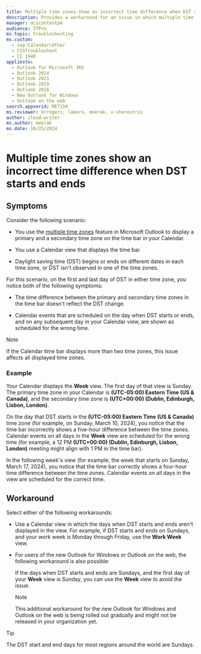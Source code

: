 ```yaml
---
title: Multiple time zones show an incorrect time difference when DST starts and ends
description: Provides a workaround for an issue in which multiple time zones on the Calendar time bar show an incorrect time difference on DST start and end days.
manager: dcscontentpm
audience: ITPro
ms.topic: troubleshooting
ms.custom: 
  - sap:Calendar\Other
  - CSSTroubleshoot
  - CI 1948
appliesto: 
  - Outlook for Microsoft 365
  - Outlook 2024
  - Outlook 2021
  - Outlook 2019
  - Outlook 2016
  - New Outlook for Windows
  - Outlook on the web
search.appverid: MET150
ms.reviewer: brrogers, laboro, meerak, v-shorestris
author: cloud-writer
ms.author: meerak
ms.date: 10/25/2024
---
```


# Multiple time zones show an incorrect time difference when DST starts and ends

## Symptoms

Consider the following scenario:

- You use the [multiple time zones](https://support.microsoft.com/office/manage-time-zone-settings-in-outlook-65239869-12e7-4a9d-bca1-76b0ad7ce273#ID0EDFBBFBBF) feature in Microsoft Outlook to display a primary and a secondary time zone on the time bar in your Calendar.

- You use a Calendar view that displays the time bar.

- Daylight saving time (DST) begins or ends on different dates in each time zone, or DST isn't observed in one of the time zones.

For this scenario, on the first and last day of DST in either time zone, you notice both of the following symptoms:

- The time difference between the primary and secondary time zones in the time bar doesn't reflect the DST change.

- Calendar events that are scheduled on the day when DST starts or ends, and on any subsequent day in your Calendar view, are shown as scheduled for the wrong time.

> [!NOTE]
> If the Calendar time bar displays more than two time zones, this issue affects all displayed time zones.

### Example

Your Calendar displays the **Week** view. The first day of that view is Sunday. The primary time zone in your Calendar is **(UTC-05:00) Eastern Time (US & Canada)**, and the secondary time zone is **(UTC+00:00) (Dublin, Edinburgh, Lisbon, London)**.

On the day that DST starts in the **(UTC-05:00) Eastern Time (US & Canada)** time zone (for example, on Sunday, March 10, 2024), you notice that the time bar incorrectly shows a five-hour difference between the time zones. Calendar events on all days in the **Week** view are scheduled for the wrong time (for example, a 12 PM **(UTC+00:00) (Dublin, Edinburgh, Lisbon, London)** meeting might align with 1 PM in the time bar).

In the following week's view (for example, the week that starts on Sunday, March 17, 2024), you notice that the time bar correctly shows a four-hour time difference between the time zones. Calendar events on all days in the view are scheduled for the correct time.

## Workaround

Select either of the following workarounds:

- Use a Calendar view in which the days when DST starts and ends aren't displayed in the view. For example, if DST starts and ends on Sundays, and your work week is Monday through Friday, use the **Work Week** view.

- For users of the new Outlook for Windows or Outlook on the web, the following workaround is also possible:

   If the days when DST starts and ends are Sundays, and the first day of your **Week** view is Sunday, you can use the **Week** view to avoid the issue.

   > [!NOTE]
   > This additional workaround for the new Outlook for Windows and Outlook on the web is being rolled out gradually and might not be released in your organization yet.

> [!TIP]
> The DST start and end days for most regions around the world are Sundays.
